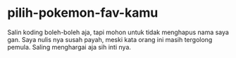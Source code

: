 # pilih-pokemon-fav-kamu

Salin koding boleh-boleh aja, tapi mohon untuk tidak menghapus nama saya gan. Saya nulis nya susah payah, meski kata orang ini masih tergolong pemula. Saling menghargai aja sih inti nya.
